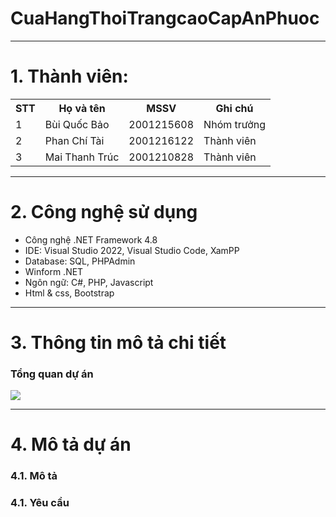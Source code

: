# CuaHangThoiTrangcaoCapAnPhuoc
<hr>
<h1>1. Thành viên:</h1>
<table>
  <tr>
    <th>STT</th>
    <th>Họ và tên</th>
    <th>MSSV</th>
    <th>Ghi chú</th>
  </tr>
  <tr>
    <td>1</td>
    <td>Bùi Quốc Bảo</td>
    <td>2001215608</td>
    <td>Nhóm trưởng</td>
  </tr>
  <tr>
    <td>2</td>
    <td>Phan Chí Tài</td>
    <td>2001216122</td>
    <td>Thành viên</td>
  </tr>
  <tr>
    <td>3</td>
    <td>Mai Thanh Trúc</td>
    <td>2001210828</td>
    <td>Thành viên</td>
  </tr>
</table>
<hr>
<h1>2. Công nghệ sử dụng</h1>
<ul>
  <li>Công nghệ .NET Framework 4.8</li>
  <li>IDE: Visual Studio 2022, Visual Studio Code, XamPP</li>
  <li>Database: SQL, PHPAdmin</li>
  <li>Winform .NET</li>
  <li>Ngôn ngữ: C#, PHP, Javascript</li>
  <li>Html & css, Bootstrap</li>
</ul>
<hr>
<h1>3. Thông tin mô tả chi tiết</h1>
<h3>Tổng quan dự án</h3>
<img src="https://encrypted-tbn0.gstatic.com/images?q=tbn:ANd9GcRbmJcfM-0XztSygKpQQooahhypXi90ff__Jw&s" heigh="200px" />
<hr>
<h1>4. Mô tả dự án</h1>
<h3>4.1. Mô tả</h3>
<p></p>
<h3>4.1. Yêu cầu</h3>
